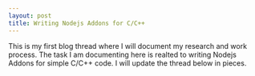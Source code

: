 ```yaml
---
layout: post
title: Writing Nodejs Addons for C/C++
---
```


This is my first blog thread where I will document my research and work process. The task I am documenting here is realted to writing Nodejs Addons for simple C/C++ code. I will update the thread below in pieces.